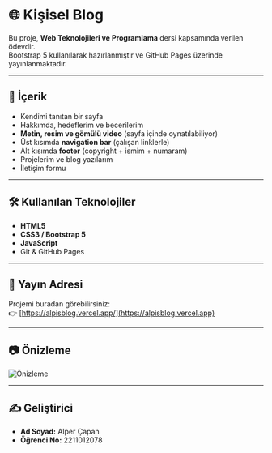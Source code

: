 # 🌐 Kişisel Blog

Bu proje, **Web Teknolojileri ve Programlama** dersi kapsamında verilen ödevdir.  
Bootstrap 5 kullanılarak hazırlanmıştır ve GitHub Pages üzerinde yayınlanmaktadır.

---

## 📌 İçerik

- Kendimi tanıtan bir sayfa  
- Hakkımda, hedeflerim ve becerilerim  
- **Metin, resim ve gömülü video** (sayfa içinde oynatılabiliyor)  
- Üst kısımda **navigation bar** (çalışan linklerle)  
- Alt kısımda **footer** (copyright + ismim + numaram)  
- Projelerim ve blog yazılarım  
- İletişim formu  

---

## 🛠️ Kullanılan Teknolojiler
- **HTML5**
- **CSS3 / Bootstrap 5**
- **JavaScript**
- Git & GitHub Pages

---

## 🚀 Yayın Adresi
Projemi buradan görebilirsiniz:  
👉 [https://alpisblog.vercel.app/](https://alpisblog.vercel.app)

---

## 📷 Önizleme
![Önizleme](resim_2025-09-25_195154385.png)

---

## ✍️ Geliştirici
- **Ad Soyad:** Alper Çapan  
- **Öğrenci No:** 2211012078
  
